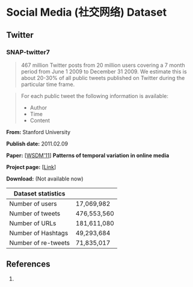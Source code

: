 # Social Media (社交网络) Dataset

## Twitter

### SNAP-twitter7

> 467 million Twitter posts from 20 million users covering a 7 month period from June 1 2009 to December 31 2009. We estimate this is about 20-30% of all public tweets published on Twitter during the particular time frame.

> For each public tweet the following information is available:
>
> - Author
> - Time
> - Content

**From:** Stanford University

**Publish date:** 2011.02.09

**Paper:** [[WSDM'11](https://dl.acm.org/doi/abs/10.1145/1935826.1935863)] **Patterns of temporal variation in online media**

**Project page:** [[Link](http://snap.stanford.edu/data/twitter7.html)]

**Download:** (Not available now)

| Dataset statistics  |             |
| ------------------- | ----------- |
| Number of users     | 17,069,982  |
| Number of tweets    | 476,553,560 |
| Number of URLs      | 181,611,080 |
| Number of Hashtags  | 49,293,684  |
| Number of re-tweets | 71,835,017  |



## References

1. 

